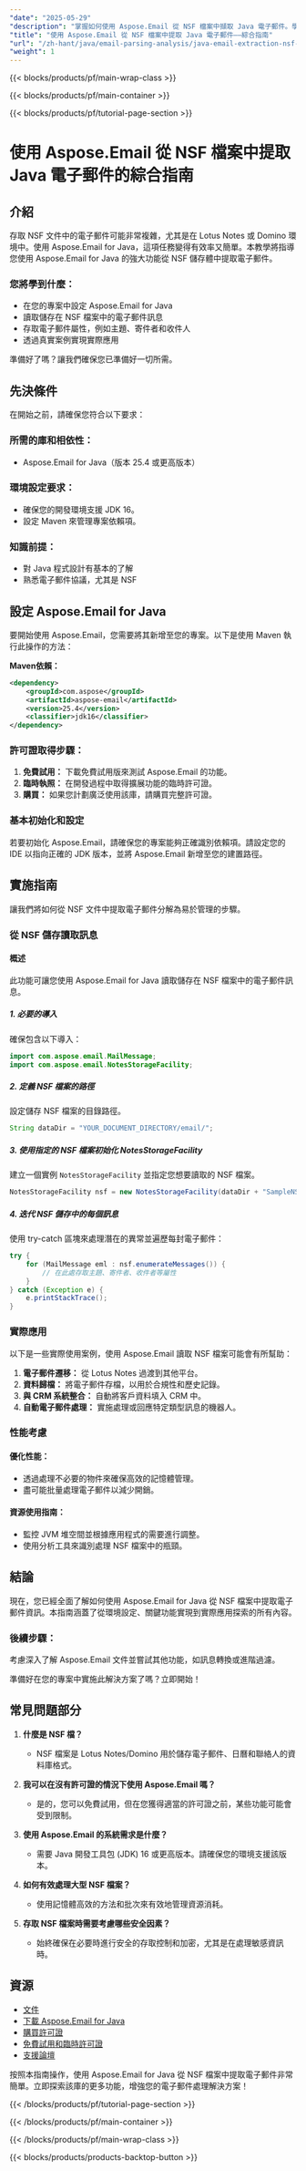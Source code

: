 ```yaml
---
"date": "2025-05-29"
"description": "掌握如何使用 Aspose.Email 從 NSF 檔案中擷取 Java 電子郵件。學習無縫整合的設定、實現和實際應用。"
"title": "使用 Aspose.Email 從 NSF 檔案中提取 Java 電子郵件——綜合指南"
"url": "/zh-hant/java/email-parsing-analysis/java-email-extraction-nsf-aspose-email-guide/"
"weight": 1
---
```


{{< blocks/products/pf/main-wrap-class >}}

{{< blocks/products/pf/main-container >}}

{{< blocks/products/pf/tutorial-page-section >}}
# 使用 Aspose.Email 從 NSF 檔案中提取 Java 電子郵件的綜合指南

## 介紹
存取 NSF 文件中的電子郵件可能非常複雜，尤其是在 Lotus Notes 或 Domino 環境中。使用 Aspose.Email for Java，這項任務變得有效率又簡單。本教學將指導您使用 Aspose.Email for Java 的強大功能從 NSF 儲存體中提取電子郵件。

### 您將學到什麼：
- 在您的專案中設定 Aspose.Email for Java
- 讀取儲存在 NSF 檔案中的電子郵件訊息
- 存取電子郵件屬性，例如主題、寄件者和收件人
- 透過真實案例實現實際應用

準備好了嗎？讓我們確保您已準備好一切所需。

## 先決條件
在開始之前，請確保您符合以下要求：

### 所需的庫和相依性：
- Aspose.Email for Java（版本 25.4 或更高版本）

### 環境設定要求：
- 確保您的開發環境支援 JDK 16。
- 設定 Maven 來管理專案依賴項。

### 知識前提：
- 對 Java 程式設計有基本的了解
- 熟悉電子郵件協議，尤其是 NSF

## 設定 Aspose.Email for Java
要開始使用 Aspose.Email，您需要將其新增至您的專案。以下是使用 Maven 執行此操作的方法：

**Maven依賴：**
```xml
<dependency>
    <groupId>com.aspose</groupId>
    <artifactId>aspose-email</artifactId>
    <version>25.4</version>
    <classifier>jdk16</classifier>
</dependency>
```

### 許可證取得步驟：
1. **免費試用：** 下載免費試用版來測試 Aspose.Email 的功能。
2. **臨時執照：** 在開發過程中取得擴展功能的臨時許可證。
3. **購買：** 如果您計劃廣泛使用該庫，請購買完整許可證。

### 基本初始化和設定
若要初始化 Aspose.Email，請確保您的專案能夠正確識別依賴項。請設定您的 IDE 以指向正確的 JDK 版本，並將 Aspose.Email 新增至您的建置路徑。

## 實施指南
讓我們將如何從 NSF 文件中提取電子郵件分解為易於管理的步驟。

### 從 NSF 儲存讀取訊息

#### 概述
此功能可讓您使用 Aspose.Email for Java 讀取儲存在 NSF 檔案中的電子郵件訊息。 

##### 1. 必要的導入
確保包含以下導入：
```java
import com.aspose.email.MailMessage;
import com.aspose.email.NotesStorageFacility;
```

##### 2. 定義 NSF 檔案的路徑
設定儲存 NSF 檔案的目錄路徑。
```java
String dataDir = "YOUR_DOCUMENT_DIRECTORY/email/";
```

##### 3. 使用指定的 NSF 檔案初始化 NotesStorageFacility
建立一個實例 `NotesStorageFacility` 並指定您想要讀取的 NSF 檔案。
```java
NotesStorageFacility nsf = new NotesStorageFacility(dataDir + "SampleNSF.nsf");
```

##### 4. 迭代 NSF 儲存中的每個訊息
使用 try-catch 區塊來處理潛在的異常並遍歷每封電子郵件：
```java
try {
    for (MailMessage eml : nsf.enumerateMessages()) {
        // 在此處存取主題、寄件者、收件者等屬性
    }
} catch (Exception e) {
    e.printStackTrace();
}
```

### 實際應用
以下是一些實際使用案例，使用 Aspose.Email 讀取 NSF 檔案可能會有所幫助：

1. **電子郵件遷移：** 從 Lotus Notes 過渡到其他平台。
2. **資料歸檔：** 將電子郵件存檔，以用於合規性和歷史記錄。
3. **與 CRM 系統整合：** 自動將客戶資料填入 CRM 中。
4. **自動電子郵件處理：** 實施處理或回應特定類型訊息的機器人。

### 性能考慮

#### 優化性能：
- 透過處理不必要的物件來確保高效的記憶體管理。
- 盡可能批量處理電子郵件以減少開銷。

#### 資源使用指南：
- 監控 JVM 堆空間並根據應用程式的需要進行調整。
- 使用分析工具來識別處理 NSF 檔案中的瓶頸。

## 結論
現在，您已經全面了解如何使用 Aspose.Email for Java 從 NSF 檔案中提取電子郵件資訊。本指南涵蓋了從環境設定、關鍵功能實現到實際應用探索的所有內容。

### 後續步驟：
考慮深入了解 Aspose.Email 文件並嘗試其他功能，如訊息轉換或進階過濾。

準備好在您的專案中實施此解決方案了嗎？立即開始！

## 常見問題部分

1. **什麼是 NSF 檔？**
   - NSF 檔案是 Lotus Notes/Domino 用於儲存電子郵件、日曆和聯絡人的資料庫格式。

2. **我可以在沒有許可證的情況下使用 Aspose.Email 嗎？**
   - 是的，您可以免費試用，但在您獲得適當的許可證之前，某些功能可能會受到限制。

3. **使用 Aspose.Email 的系統需求是什麼？**
   - 需要 Java 開發工具包 (JDK) 16 或更高版本。請確保您的環境支援該版本。

4. **如何有效處理大型 NSF 檔案？**
   - 使用記憶體高效的方法和批次來有效地管理資源消耗。

5. **存取 NSF 檔案時需要考慮哪些安全因素？**
   - 始終確保在必要時進行安全的存取控制和加密，尤其是在處理敏感資訊時。

## 資源
- [文件](https://reference.aspose.com/email/java/)
- [下載 Aspose.Email for Java](https://releases.aspose.com/email/java/)
- [購買許可證](https://purchase.aspose.com/buy)
- [免費試用和臨時許可證](https://releases.aspose.com/email/java/)
- [支援論壇](https://forum.aspose.com/c/email/10)

按照本指南操作，使用 Aspose.Email for Java 從 NSF 檔案中提取電子郵件非常簡單。立即探索該庫的更多功能，增強您的電子郵件處理解決方案！

{{< /blocks/products/pf/tutorial-page-section >}}

{{< /blocks/products/pf/main-container >}}

{{< /blocks/products/pf/main-wrap-class >}}

{{< blocks/products/products-backtop-button >}}
